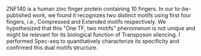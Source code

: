 ZNF140 is a human zinc finger protein containing 10 fingers. In our to-be-published work, we found it recognizes two distinct motifs using first four fingers, i.e., Compressed and Extended motifs respectively.
We hypothesized that this "One TF, two motifs" phenomenon is not unique and might be relevant for its biological function of Transposon silencing. I performed Spec-seq to quantitatively characterize its specificity and confirmed this dual motifs structure.
